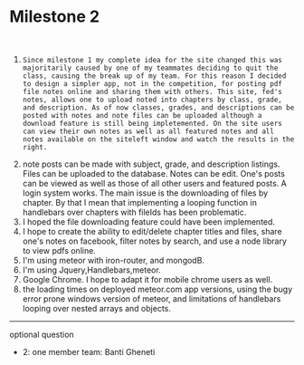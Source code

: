 Milestone 2
=========
<br>

1.     Since milestone 1 my complete idea for the site changed this was majoritarily caused by one of my teammates deciding to quit the class, causing the break up of my team. For this reason I decided to design a simpler app, not in the competition, for posting pdf file notes online and sharing them with others. This site, fed's notes, allows one to upload noted into chapters by class, grade, and description. As of now classes, grades, and descriptions can be posted with notes and note files can be uploaded although a download feature is still being impletemented. On the site users can view their own notes as well as all featured notes and all notes available on the siteleft window and watch the results in the right.  
2.    note posts can be made with subject, grade, and description listings. Files can be uploaded to the database. Notes can be edit. One's posts can be viewed as well as those of all other users and featured posts. A login system works. The main issue is the downloading of files by chapter. By that I mean that implementing a looping function in handlebars over chapters with fileIds has been problematic.
3. I hoped the file downloading feature could have been implemented.
4. I hope to create the ability to edit/delete chapter titles and files, share one's notes on facebook, filter notes by search, and use a node library to view pdfs online.
5. I'm using meteor with iron-router, and mongodB.
6. I'm using Jquery,Handlebars,meteor.
7. Google Chrome. I hope to adapt it for mobile chrome users as well.
8. the loading times on deployed meteor.com app versions, using the bugy error prone windows version of meteor, and limitations of handlebars looping over nested arrays and objects.
----
optional question
* 2:  one member team: Banti Gheneti
